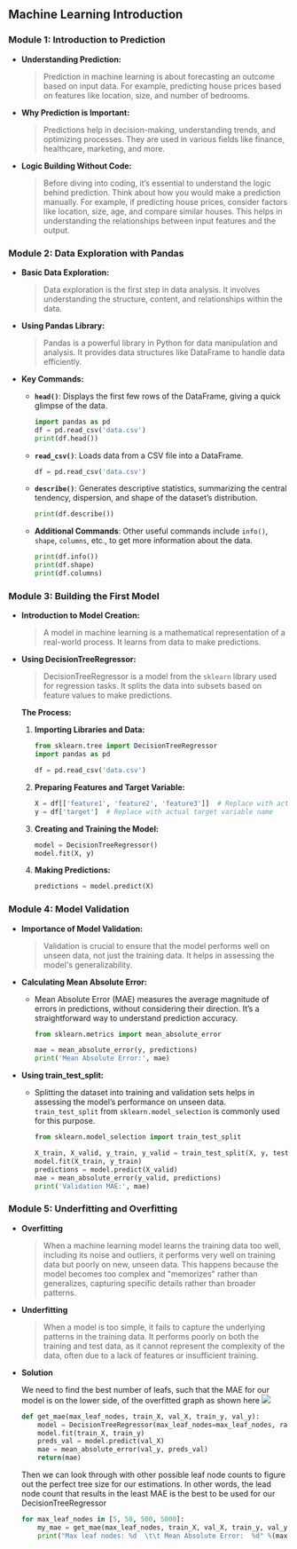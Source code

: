 ## Machine Learning Introduction

### Module 1: Introduction to Prediction

-   **Understanding Prediction:**

    > Prediction in machine learning is about forecasting an outcome based on input data. For example, predicting house prices based on features like location, size, and number of bedrooms.

-   **Why Prediction is Important:**

    > Predictions help in decision-making, understanding trends, and optimizing processes. They are used in various fields like finance, healthcare, marketing, and more.

-   **Logic Building Without Code:**
    > Before diving into coding, it’s essential to understand the logic behind prediction. Think about how you would make a prediction manually. For example, if predicting house prices, consider factors like location, size, age, and compare similar houses. This helps in understanding the relationships between input features and the output.

### Module 2: Data Exploration with Pandas

-   **Basic Data Exploration:**

    > Data exploration is the first step in data analysis. It involves understanding the structure, content, and relationships within the data.

-   **Using Pandas Library:**

    > Pandas is a powerful library in Python for data manipulation and analysis. It provides data structures like DataFrame to handle data efficiently.

-   **Key Commands:**

    -   **`head()`**: Displays the first few rows of the DataFrame, giving a quick glimpse of the data.

        ```python
        import pandas as pd
        df = pd.read_csv('data.csv')
        print(df.head())
        ```

    -   **`read_csv()`**: Loads data from a CSV file into a DataFrame.

        ```python
        df = pd.read_csv('data.csv')
        ```

    -   **`describe()`**: Generates descriptive statistics, summarizing the central tendency, dispersion, and shape of the dataset’s distribution.

        ```python
        print(df.describe())
        ```

    -   **Additional Commands**: Other useful commands include `info()`, `shape`, `columns`, etc., to get more information about the data.
        ```python
        print(df.info())
        print(df.shape)
        print(df.columns)
        ```

### Module 3: Building the First Model

-   **Introduction to Model Creation:**

    > A model in machine learning is a mathematical representation of a real-world process. It learns from data to make predictions.

-   **Using DecisionTreeRegressor:**

    > DecisionTreeRegressor is a model from the `sklearn` library used for regression tasks. It splits the data into subsets based on feature values to make predictions.

    **The Process:**

    1. **Importing Libraries and Data:**

        ```python
        from sklearn.tree import DecisionTreeRegressor
        import pandas as pd

        df = pd.read_csv('data.csv')
        ```

    2. **Preparing Features and Target Variable:**

        ```python
        X = df[['feature1', 'feature2', 'feature3']]  # Replace with actual feature names
        y = df['target']  # Replace with actual target variable name
        ```

    3. **Creating and Training the Model:**

        ```python
        model = DecisionTreeRegressor()
        model.fit(X, y)
        ```

    4. **Making Predictions:**

        ```python
        predictions = model.predict(X)
        ```

### Module 4: Model Validation

-   **Importance of Model Validation:**

    > Validation is crucial to ensure that the model performs well on unseen data, not just the training data. It helps in assessing the model's generalizability.

-   **Calculating Mean Absolute Error:**

    -   Mean Absolute Error (MAE) measures the average magnitude of errors in predictions, without considering their direction. It’s a straightforward way to understand prediction accuracy.

        ```python
        from sklearn.metrics import mean_absolute_error

        mae = mean_absolute_error(y, predictions)
        print('Mean Absolute Error:', mae)
        ```

-   **Using train_test_split:**

    -   Splitting the dataset into training and validation sets helps in assessing the model’s performance on unseen data. `train_test_split` from `sklearn.model_selection` is commonly used for this purpose.

        ```python
        from sklearn.model_selection import train_test_split

        X_train, X_valid, y_train, y_valid = train_test_split(X, y, test_size=0.2, random_state=0)
        model.fit(X_train, y_train)
        predictions = model.predict(X_valid)
        mae = mean_absolute_error(y_valid, predictions)
        print('Validation MAE:', mae)
        ```

### Module 5: Underfitting and Overfitting

-   **Overfitting**

    > When a machine learning model learns the training data too well, including its noise and outliers, it performs very well on training data but poorly on new, unseen data. This happens because the model becomes too complex and "memorizes" rather than generalizes, capturing specific details rather than broader patterns.

-   **Underfitting**

    > When a model is too simple, it fails to capture the underlying patterns in the training data. It performs poorly on both the training and test data, as it cannot represent the complexity of the data, often due to a lack of features or insufficient training.

-   **Solution**

    We need to find the best number of leafs, such that the MAE for our model is on the lower side, of the overfitted graph as shown here ![](https://storage.googleapis.com/kaggle-media/learn/images/AXSEOfI.png)

    ```python
    def get_mae(max_leaf_nodes, train_X, val_X, train_y, val_y):
        model = DecisionTreeRegressor(max_leaf_nodes=max_leaf_nodes, random_state=0)
        model.fit(train_X, train_y)
        preds_val = model.predict(val_X)
        mae = mean_absolute_error(val_y, preds_val)
        return(mae)
    ```

    Then we can look through with other possible leaf node counts to figure out the perfect tree size for our estimations. In other words, the lead node count that results in the least MAE is the best to be used for our DecisionTreeRegressor

    ```python
    for max_leaf_nodes in [5, 50, 500, 5000]:
        my_mae = get_mae(max_leaf_nodes, train_X, val_X, train_y, val_y)
        print("Max leaf nodes: %d  \t\t Mean Absolute Error:  %d" %(max_leaf_nodes, my_mae))
    ```
